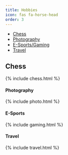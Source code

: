 ```yaml
---
title: Hobbies
icon: fas fa-horse-head
order: 3
---
```


<div class="container mt-4">
  <!-- Bootstrap Nav Tabs -->
  <ul class="nav nav-tabs" id="projectTabs" role="tablist">
    <li class="nav-item">
      <a class="nav-link active" id="ml-tab" data-bs-toggle="tab" href="#chess" role="tab">Chess</a>
    </li>
    <li class="nav-item">
      <a class="nav-link" id="bi-tab" data-bs-toggle="tab" href="#photo" role="tab">Photography</a>
    </li>
    <li class="nav-item">
      <a class="nav-link" id="research-tab" data-bs-toggle="tab" href="#games" role="tab">E-Sports/Gaming</a>
    </li>
    <li class="nav-item">
      <a class="nav-link" id="research-tab" data-bs-toggle="tab" href="#travel" role="tab">Travel</a>
    </li>
  </ul>

  <!-- Tab Content -->
  <div class="tab-content p-3 border border-top-0" id="projectTabContent">
    <div class="tab-pane fade show active" id="chess" role="tabpanel">
      <h2>Chess</h2>
        {% include chess.html %}
    </div>
    <div class="tab-pane fade" id="photo" role="tabpanel">
      <h4>Photography</h4>
        {% include photo.html %}
    </div>
    <div class="tab-pane fade" id="games" role="tabpanel">
      <h4>E-Sports</h4>
        {% include gaming.html %}
    </div>
    <div class="tab-pane fade" id="travel" role="tabpanel">
      <h4>Travel</h4>
        {% include travel.html %}
    </div>
  </div>
</div>

<script src="https://cdn.jsdelivr.net/npm/bootstrap@5.3.2/dist/js/bootstrap.bundle.min.js"></script>

<!-- AOS Library -->
<link href="https://cdn.jsdelivr.net/npm/aos@2.3.4/dist/aos.css" rel="stylesheet">
<script src="https://cdn.jsdelivr.net/npm/aos@2.3.4/dist/aos.js"></script>

<script>
  AOS.init({
    duration: 1200,  // animation duration
    once: false      // animate only once
  });
</script>

<script>
  document.addEventListener('DOMContentLoaded', function () {
    const tabs = document.querySelectorAll('[data-bs-toggle="tab"]');

    tabs.forEach(tab => {
      tab.addEventListener('shown.bs.tab', function (e) {
        const tabPaneId = e.target.getAttribute('href'); // e.g. #ml or #bi
        const tabPane = document.querySelector(tabPaneId);

        if (tabPane) {
          // Reset AOS attributes so animations can re-trigger
          tabPane.querySelectorAll('[data-aos]').forEach(el => {
            el.classList.remove('aos-animate');  // remove previous animation state
            void el.offsetWidth;                 // force reflow
          });

          AOS.refreshHard(); // full reflow and re-init
        }
      });
    });
  });
</script>